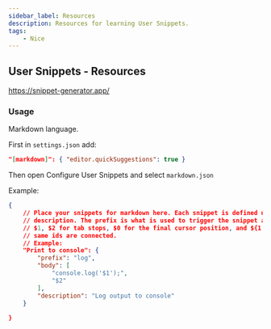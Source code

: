 ```yaml
---
sidebar_label: Resources
description: Resources for learning User Snippets.
tags: 
	- Nice
---
```


## User Snippets - Resources

https://snippet-generator.app/

### Usage

Markdown language.

First in `settings.json` add:

```json
"[markdown]": { "editor.quickSuggestions": true }
```

Then open Configure User Snippets and select `markdown.json`

Example:

```json
{
	// Place your snippets for markdown here. Each snippet is defined under a snippet name and has a prefix, body and 
	// description. The prefix is what is used to trigger the snippet and the body will be expanded and inserted. Possible variables are:
	// $1, $2 for tab stops, $0 for the final cursor position, and ${1:label}, ${2:another} for placeholders. Placeholders with the 
	// same ids are connected.
	// Example:
	"Print to console": {
		"prefix": "log",
		"body": [
			"console.log('$1');",
			"$2"
		],
		"description": "Log output to console"
	}
	
}

```

